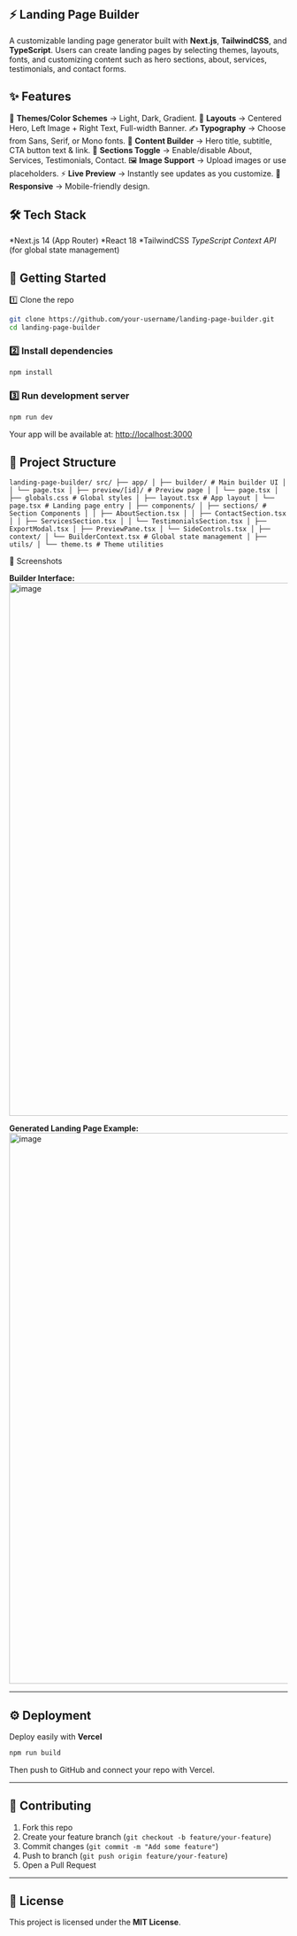 ## ⚡ Landing Page Builder

A customizable landing page generator built with **Next.js**, **TailwindCSS**, and **TypeScript**.
Users can create landing pages by selecting themes, layouts, fonts, and customizing content such as hero sections, about, services, testimonials, and contact forms.


## ✨ Features

🎨 **Themes/Color Schemes** → Light, Dark, Gradient.
📐 **Layouts** → Centered Hero, Left Image + Right Text, Full-width Banner.
✍️ **Typography** → Choose from Sans, Serif, or Mono fonts.
📝 **Content Builder** → Hero title, subtitle, CTA button text & link.
 🔀 **Sections Toggle** → Enable/disable About, Services, Testimonials, Contact.
 🖼️ **Image Support** → Upload images or use placeholders.
⚡ **Live Preview** → Instantly see updates as you customize.
📱 **Responsive** → Mobile-friendly design.


## 🛠️ Tech Stack

*Next.js 14 (App Router)
*React 18
*TailwindCSS
*TypeScript
*Context API** (for global state management)


## 🚀 Getting Started

 1️⃣ Clone the repo

```bash
git clone https://github.com/your-username/landing-page-builder.git
cd landing-page-builder
```

### 2️⃣ Install dependencies

```bash
npm install
```

### 3️⃣ Run development server

```bash
npm run dev
```

Your app will be available at: [http://localhost:3000](http://localhost:3000)


## 📂 Project Structure

``
landing-page-builder/
src/
├── app/
│ ├── builder/ # Main builder UI
│ │ └── page.tsx
│ ├── preview/[id]/ # Preview page
│ │ └── page.tsx
│ ├── globals.css # Global styles
│ ├── layout.tsx # App layout
│ └── page.tsx # Landing page entry
│
├── components/
│ ├── sections/ # Section Components
│ │ ├── AboutSection.tsx
│ │ ├── ContactSection.tsx
│ │ ├── ServicesSection.tsx
│ │ └── TestimonialsSection.tsx
│ ├── ExportModal.tsx
│ ├── PreviewPane.tsx
│ └── SideControls.tsx
│
├── context/
│ └── BuilderContext.tsx # Global state management
│
├── utils/
│ └── theme.ts # Theme utilities
``

📸 Screenshots

**Builder Interface:**
<img width="1913" height="963" alt="image" src="https://github.com/user-attachments/assets/950162df-e35b-4462-b963-adb00eb76891" />


**Generated Landing Page Example:**
<img width="1920" height="995" alt="image" src="https://github.com/user-attachments/assets/44ce3f73-aaa9-49de-9a3e-134c8b9e26f1" />


---

## ⚙️ Deployment

Deploy easily with **Vercel**

```bash
npm run build
```

Then push to GitHub and connect your repo with Vercel.

---

## 🤝 Contributing

1. Fork this repo
2. Create your feature branch (`git checkout -b feature/your-feature`)
3. Commit changes (`git commit -m "Add some feature"`)
4. Push to branch (`git push origin feature/your-feature`)
5. Open a Pull Request

---

## 📄 License

This project is licensed under the **MIT License**.
